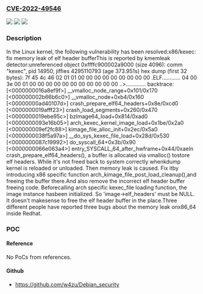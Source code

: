 ### [CVE-2022-49546](https://cve.mitre.org/cgi-bin/cvename.cgi?name=CVE-2022-49546)
![](https://img.shields.io/static/v1?label=Product&message=Linux&color=blue)
![](https://img.shields.io/static/v1?label=Version&message=1da177e4c3f41524e886b7f1b8a0c1fc7321cac2%3C%2023cf39dccf7653650701a6f39b119e9116a27f1a%20&color=brighgreen)
![](https://img.shields.io/static/v1?label=Vulnerability&message=n%2Fa&color=brighgreen)

### Description

In the Linux kernel, the following vulnerability has been resolved:x86/kexec: fix memory leak of elf header bufferThis is reported by kmemleak detector:unreferenced object 0xffffc900002a9000 (size 4096):  comm "kexec", pid 14950, jiffies 4295110793 (age 373.951s)  hex dump (first 32 bytes):    7f 45 4c 46 02 01 01 00 00 00 00 00 00 00 00 00  .ELF............    04 00 3e 00 01 00 00 00 00 00 00 00 00 00 00 00  ..>.............  backtrace:    [<0000000016a8ef9f>] __vmalloc_node_range+0x101/0x170    [<000000002b66b6c0>] __vmalloc_node+0xb4/0x160    [<00000000ad40107d>] crash_prepare_elf64_headers+0x8e/0xcd0    [<0000000019afff23>] crash_load_segments+0x260/0x470    [<0000000019ebe95c>] bzImage64_load+0x814/0xad0    [<0000000093e16b05>] arch_kexec_kernel_image_load+0x1be/0x2a0    [<000000009ef2fc88>] kimage_file_alloc_init+0x2ec/0x5a0    [<0000000038f5a97a>] __do_sys_kexec_file_load+0x28d/0x530    [<0000000087c19992>] do_syscall_64+0x3b/0x90    [<0000000066e063a4>] entry_SYSCALL_64_after_hwframe+0x44/0xaeIn crash_prepare_elf64_headers(), a buffer is allocated via vmalloc() tostore elf headers.  While it's not freed back to system correctly whenkdump kernel is reloaded or unloaded.  Then memory leak is caused.  Fix itby introducing x86 specific function arch_kimage_file_post_load_cleanup(),and freeing the buffer there.And also remove the incorrect elf header buffer freeing code.  Beforecalling arch specific kexec_file loading function, the image instance hasbeen initialized.  So 'image->elf_headers' must be NULL.  It doesn't makesense to free the elf header buffer in the place.Three different people have reported three bugs about the memory leak onx86_64 inside Redhat.

### POC

#### Reference
No PoCs from references.

#### Github
- https://github.com/w4zu/Debian_security

